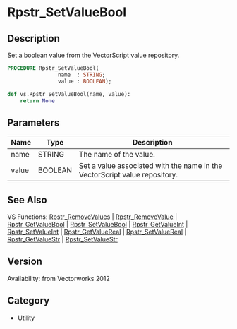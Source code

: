 # Rpstr_SetValueBool

## Description
Set a boolean value from the VectorScript value repository.

```pascal
PROCEDURE Rpstr_SetValueBool(
				name  : STRING;
				value : BOOLEAN);
```

```python
def vs.Rpstr_SetValueBool(name, value):
    return None
```

## Parameters
|Name|Type|Description|
|---|---|---|
|name|STRING|The name of the value.|
|value|BOOLEAN|Set a value associated with the name in the VectorScript value repository.|

## See Also
VS Functions:
[Rpstr_RemoveValues](Rpstr_RemoveValues.md) 
| [Rpstr_RemoveValue](Rpstr_RemoveValue.md) 
| [Rpstr_GetValueBool](Rpstr_GetValueBool.md) 
| [Rpstr_SetValueBool](Rpstr_SetValueBool.md) 
| [Rpstr_GetValueInt](Rpstr_GetValueInt.md) 
| [Rpstr_SetValueInt](Rpstr_SetValueInt.md) 
| [Rpstr_GetValueReal](Rpstr_GetValueReal.md) 
| [Rpstr_SetValueReal](Rpstr_SetValueReal.md) 
| [Rpstr_GetValueStr](Rpstr_GetValueStr.md) 
| [Rpstr_SetValueStr](Rpstr_SetValueStr.md)

## Version
Availability: from Vectorworks 2012

## Category
* Utility

